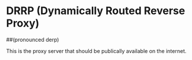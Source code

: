 # DRRP (Dynamically Routed Reverse Proxy)
##(pronounced derp)

This is the proxy server that should be publically available on the internet.
